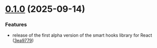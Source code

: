 # [0.1.0](https://github.com/webeach/react-hooks/compare/v0.0.0...v0.1.0) (2025-09-14)


### Features

* release of the first alpha version of the smart hooks library for React ([3ea9779](https://github.com/webeach/react-hooks/commit/3ea97794776279817adbef6ff8fa588d08be48f9))
